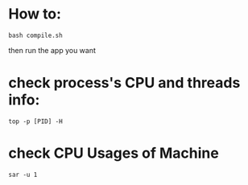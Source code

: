 # How to:
```
bash compile.sh
```
then run the app you want 

# check process's CPU and threads info:
```
top -p [PID] -H
```
# check CPU Usages of Machine
```
sar -u 1
```
